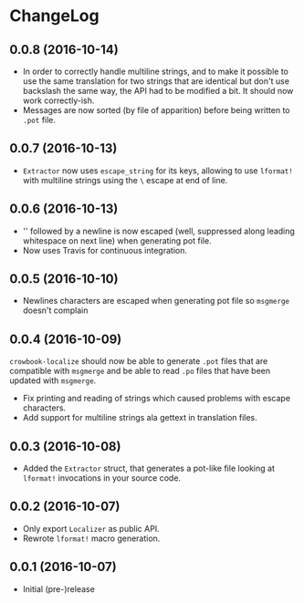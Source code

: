 # ChangeLog #

## 0.0.8 (2016-10-14) ##
* In order to correctly handle multiline strings, and to make it
  possible to use the same translation for two strings that are
  identical but don't use backslash the same way, the API had to be
  modified a bit. It should now work correctly-ish.
* Messages are now sorted (by file of apparition) before being written
  to `.pot` file.

## 0.0.7 (2016-10-13) ##
* `Extractor` now uses `escape_string` for its keys, allowing to use
  `lformat!` with multiline strings using the `\` escape at end of line. 

## 0.0.6 (2016-10-13) ##
* '\' followed by a newline is now escaped (well, suppressed along
  leading whitespace on next line) when generating pot file. 
* Now uses Travis for continuous integration.
	
## 0.0.5 (2016-10-10) ##
* Newlines characters are escaped when generating pot file so
  `msgmerge` doesn't complain

## 0.0.4 (2016-10-09) ##
`crowbook-localize` should now be able to generate `.pot` files that
are compatible with `msgmerge` and be able to read `.po` files that
have been updated with `msgmerge`.
* Fix printing and reading of strings which caused problems with
  escape characters.
* Add support for multiline strings ala gettext in translation files.

## 0.0.3 (2016-10-08) ##
* Added the `Extractor` struct, that generates a pot-like file looking
  at `lformat!` invocations in your source code.

## 0.0.2 (2016-10-07) ##
* Only export `Localizer` as public API.
* Rewrote `lformat!` macro generation.

## 0.0.1 (2016-10-07) ##
* Initial (pre-)release
